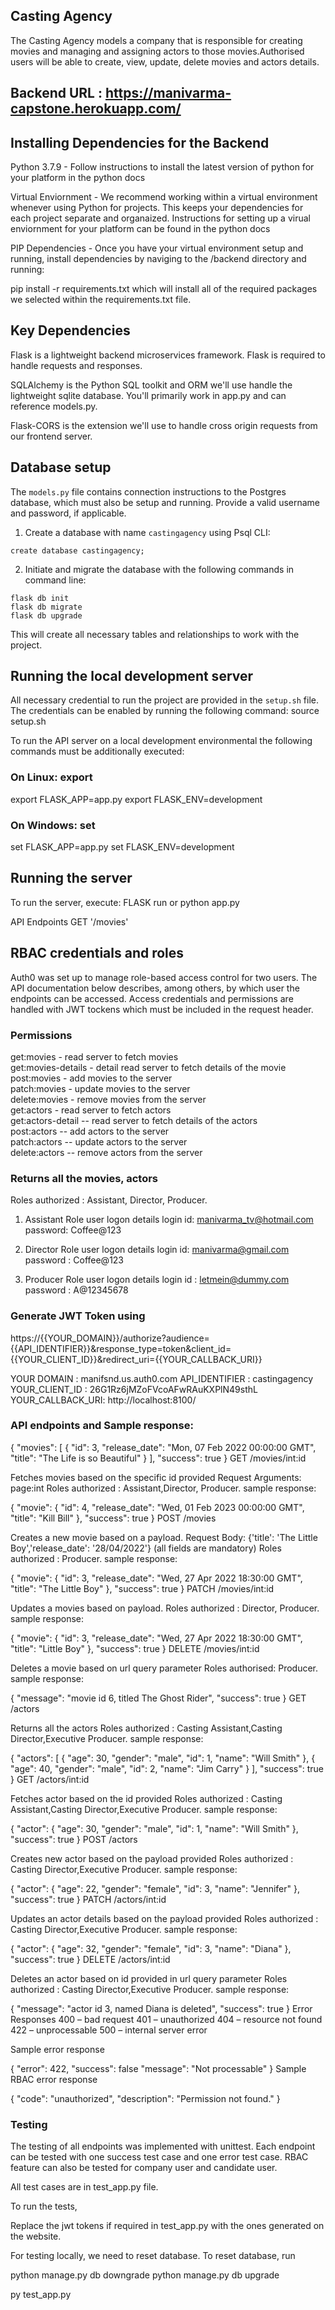 ## Casting Agency
The Casting Agency models a company that is responsible for creating movies and managing and assigning actors to those movies.Authorised users will be able to create, view, update, delete movies and actors details.

## Backend URL : https://manivarma-capstone.herokuapp.com/

## Installing Dependencies for the Backend
Python 3.7.9 - Follow instructions to install the latest version of python for your platform in the python docs

Virtual Enviornment - We recommend working within a virtual environment whenever using Python for projects. This keeps your dependencies for each project separate and organaized. Instructions for setting up a virual enviornment for your platform can be found in the python docs

PIP Dependencies - Once you have your virtual environment setup and running, install dependencies by naviging to the /backend directory and running:

pip install -r requirements.txt which will install all of the required packages we selected within the requirements.txt file.

## Key Dependencies
Flask is a lightweight backend microservices framework. Flask is required to handle requests and responses.

SQLAlchemy is the Python SQL toolkit and ORM we'll use handle the lightweight sqlite database. You'll primarily work in app.py and can reference models.py.

Flask-CORS is the extension we'll use to handle cross origin requests from our frontend server.

## Database setup

The `models.py` file contains connection instructions to the Postgres database, which must also be setup and running. Provide a valid username and password, if applicable. 

1. Create a database with name `castingagency` using Psql CLI:

```
create database castingagency;
```

2. Initiate and migrate the database with the following commands in command line:

```
flask db init
flask db migrate
flask db upgrade
```

This will create all necessary tables and relationships to work with the project.

## Running the local development server

All necessary credential to run the project are provided in the `setup.sh` file. The credentials can be enabled by running the following command:  source setup.sh

To run the API server on a local development environmental the following commands must be additionally executed:

### On Linux: export
export FLASK_APP=app.py
export FLASK_ENV=development
 
### On Windows: set
set FLASK_APP=app.py
set FLASK_ENV=development

## Running the server
To run the server, execute: FLASK run or python app.py

API Endpoints
GET '/movies'

## RBAC credentials and roles

Auth0 was set up to manage role-based access control for two users. The API documentation below describes, among others, by which user the endpoints can be accessed. Access credentials and permissions are handled with JWT tockens which must be included in the request header. 

### Permissions
get:movies	       - read server to fetch movies	
get:movies-details - detail	read server to fetch details of the movie	
post:movies	       - add movies to the server	
patch:movies	     - update movies to the server	
delete:movies	     - remove movies from the server	
get:actors	       - read server to fetch actors	
get:actors-detail	-- read server to fetch details of the actors	
post:actors	      -- add actors to the server	
patch:actors	    -- update actors to the server	
delete:actors	    --  remove actors from the server

### Returns all the movies, actors
Roles authorized : Assistant, Director, Producer.

1) Assistant Role user logon details
    login id: manivarma_tv@hotmail.com 
    password: Coffee@123

2) Director Role user logon details
     login id: manivarma@gmail.com    
    password : Coffee@123

3) Producer Role user logon details
    login id : letmein@dummy.com
    password : A@12345678

### Generate JWT Token using
https://{{YOUR_DOMAIN}}/authorize?audience={{API_IDENTIFIER}}&response_type=token&client_id={{YOUR_CLIENT_ID}}&redirect_uri={{YOUR_CALLBACK_URI}}


YOUR DOMAIN      : manifsnd.us.auth0.com 
API_IDENTIFIER   : castingagency
YOUR_CLIENT_ID   : 26G1Rz6jMZoFVcoAFwRAuKXPlN49sthL
YOUR_CALLBACK_URI: http://localhost:8100/


### API endpoints and Sample response:

{
    "movies": [
        {
            "id": 3,
            "release_date": "Mon, 07 Feb 2022 00:00:00 GMT",
            "title": "The Life is so Beautiful"
        }
    ],
    "success": true
}
GET /movies/int:id

Fetches movies based on the specific id provided
Request Arguments: page:int
Roles authorized : Assistant,Director, Producer.
sample response:

{
 "movie": {
        "id": 4,
        "release_date": "Wed, 01 Feb 2023 00:00:00 GMT",
        "title": "Kill Bill"
    },
    "success": true
}
POST /movies

Creates a new movie based on a payload.
Request Body: {'title': 'The Little Boy','release_date': '28/04/2022'} (all fields are mandatory)
Roles authorized : Producer.
sample response:

{
 "movie": {
    "id": 3,
    "release_date": "Wed, 27 Apr 2022 18:30:00 GMT",
    "title": "The Little Boy"
  },
  "success": true
}
PATCH /movies/int:id

Updates a movies based on payload.
Roles authorized : Director, Producer.
sample response:

{
 "movie": {
    "id": 3,
    "release_date": "Wed, 27 Apr 2022 18:30:00 GMT",
    "title": "Little Boy"
  },
  "success": true
}
DELETE /movies/int:id

Deletes a movie based on url query parameter
Roles authorised: Producer.
sample response:

{
 "message": "movie id 6, titled The Ghost Rider",
 "success": true
}
GET /actors

Returns all the actors
Roles authorized : Casting Assistant,Casting Director,Executive Producer.
sample response:

{
"actors": [
    {
      "age": 30,
      "gender": "male",
      "id": 1,
      "name": "Will Smith"
    },
    {
      "age": 40,
      "gender": "male",
      "id": 2,
      "name": "Jim Carry"
    }
  ],
  "success": true
  }
GET /actors/int:id

Fetches actor based on the id provided
Roles authorized : Casting Assistant,Casting Director,Executive Producer.
sample response:

{
  "actor": {
    "age": 30,
    "gender": "male",
    "id": 1,
    "name": "Will Smith"
  },
  "success": true
}
POST /actors

Creates new actor based on the payload provided
Roles authorized : Casting Director,Executive Producer.
sample response:

{
  "actor": {
    "age": 22,
    "gender": "female",
    "id": 3,
    "name": "Jennifer"
  },
  "success": true
}
PATCH /actors/int:id

Updates an actor details based on the payload provided
Roles authorized : Casting Director,Executive Producer.
sample response:

{
  "actor": {
    "age": 32,
    "gender": "female",
    "id": 3,
    "name": "Diana"
  },
  "success": true
}
DELETE /actors/int:id

Deletes an actor based on id provided in url query parameter
Roles authorized : Casting Director,Executive Producer.
sample response:

{
  "message": "actor id 3, named Diana is deleted",
  "success": true
}
Error Responses
400 – bad request 401 – unauthorized 404 – resource not found 422 – unprocessable 500 – internal server error

Sample error response

{
 "error": 422,
 "success": false
 "message": "Not processable"
}
Sample RBAC error response

{
  "code": "unauthorized",
  "description": "Permission not found."
}

### Testing
The testing of all endpoints was implemented with unittest. Each endpoint can be tested with one success test case and one error test case. RBAC feature can also be tested for company user and candidate user.

All test cases are in test_app.py file.

To run the tests,

Replace the jwt tokens if required in test_app.py with the ones generated on the website.

For testing locally, we need to reset database. To reset database, run

python manage.py db downgrade
python manage.py db upgrade

py test_app.py